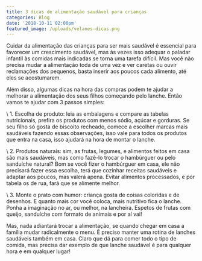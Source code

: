 ```yaml
---
title: 3 dicas de alimentação saudável para crianças
categories: Blog
date: '2018-10-11 02:00pm'
featured_image: /uploads/velanes-dicas.png
---
```

Cuidar da alimentação das crianças para ser mais saudável é essencial para favorecer um crescimento saudável, mas às vezes isso adequar o paladar infantil às comidas mais indicadas se torna uma tarefa difícil. Mas você não precisa mudar a alimentação toda de uma vez e ver caretas ou ouvir reclamações dos pequenos, basta inserir aos poucos cada alimento, até eles se acostumarem.

Além disso, algumas dicas na hora das compras podem te ajudar a melhorar a alimentação dos seus filhos começando pelo lanche. Então vamos te ajudar com 3 passos simples:

\    1. Escolha de produto: leia as embalagens e compare as tabelas nutricionais, prefira os produtos com menos sódio, açúcar e gorduras. Se seu filho só gosta de biscoito recheado, comece a escolher marcas mais saudáveis fazendo essas observações, isso vale para todos os produtos que entra na casa, isso ajudará na hora de montar o lanche.



\    2. Produtos naturais: sim, as frutas, legumes, e alimentos feitos em casa são mais saudáveis, mas como fazê-lo trocar o hambúrguer ou pelo sanduíche natural? Bom se você fizer o hambúrguer em casa, ele não precisará fazer essa escolha, terá que cozinhar receitas saudáveis e adaptar aos poucos, mas valerá apena. Evitar alimentos processados, e por tabela os de rua, fará que se alimente melhor.



\    3. Monte o prato com humor: criança gosta de coisas coloridas e de desenhos. E quanto mais cor você coloca, mais nutritivo fica o lanche. Ponha a imaginação no ar, ou melhor, na lancheira. Espetos de frutas com queijo, sanduíche com formato de animais e por aí vai!

Mas, nada adiantará trocar a alimentação, se quando chegar em casa a família mudar radicalmente o menu. É preciso manter uma rotina de lanches saudáveis também em casa. Claro que dá para comer todo o tipo de comida, mas precisa dar exemplo de que lanche saudável é para qualquer hora e em qualquer lugar!
